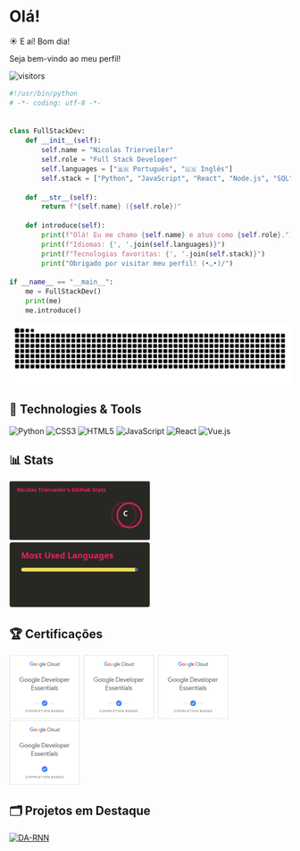 # Olá!

<!-- saudacao -->
☀️ E aí! Bom dia!
<!-- /saudacao -->

Seja bem-vindo ao meu perfil!

![visitors](https://visitor-badge.laobi.icu/badge?page_id=nictrierveiler.nictrierveiler)


```python
#!/usr/bin/python
# -*- coding: utf-8 -*-


class FullStackDev:
    def __init__(self):
        self.name = "Nicolas Trierveiler"
        self.role = "Full Stack Developer"
        self.languages = ["🇧🇷 Português", "🇺🇸 Inglês"]
        self.stack = ["Python", "JavaScript", "React", "Node.js", "SQL", "HTML/CSS"]

    def __str__(self):
        return f"{self.name} ({self.role})"

    def introduce(self):
        print(f"Olá! Eu me chamo {self.name} e atuo como {self.role}.")
        print(f"Idiomas: {', '.join(self.languages)}")
        print(f"Tecnologias favoritas: {', '.join(self.stack)}")
        print("Obrigado por visitar meu perfil! (•◡•)/")

if __name__ == "__main__":
    me = FullStackDev()
    print(me)
    me.introduce()

```

<img src='./assets/github-user-contribution.svg' alt='snake game' />


## 🔧 Technologies & Tools

![Python](https://img.shields.io/badge/Python-2f2f2f?style=flat&logo=python&logoColor=white)
![CSS3](https://img.shields.io/badge/CSS3-2f2f2f?style=flat&logo=css3&logoColor=white)
![HTML5](https://img.shields.io/badge/HTML5-2f2f2f?style=flat&logo=html5&logoColor=white)
![JavaScript](https://img.shields.io/badge/JavaScript-2f2f2f?style=flat&logo=javascript&logoColor=white)
![React](https://img.shields.io/badge/React-2f2f2f?style=flat&logo=react&logoColor=white)
![Vue.js](https://img.shields.io/badge/Vue.js-2f2f2f?style=flat&logo=vue.js&logoColor=white)


## 📊 Stats

<p align="left">
  <img src="./assets/api.svg" width="50%" /><br>
  <img src="./assets/download (1).svg" width="50%" />
</p>


## 🏆 Certificações

<p align="left">
  <img src="./assets/V0I18jLPjGRqhwrDNn+I4YCq5rPoGX4lvg5DjqgwcJ0=.png" width="25%" style="margin-right: 3px;" />
  <img src="./assets/V0I18jLPjGRqhwrDNn+I4YCq5rPoGX4lvg5DjqgwcJ0=.png" width="25%" style="margin-right: 3px;" />
  <img src="./assets/V0I18jLPjGRqhwrDNn+I4YCq5rPoGX4lvg5DjqgwcJ0=.png" width="25%" style="margin-right: 3px;" />
  <img src="./assets/V0I18jLPjGRqhwrDNn+I4YCq5rPoGX4lvg5DjqgwcJ0=.png" width="25%" style="margin-right: 3px;" />
</p>

## 🗂️ Projetos em Destaque


<a href="https://github.com/nictrierveiler/React-Ecommerce">
  <img align="center" src="https://github-readme-stats.vercel.app/api/pin/?username=nictrierveiler&repo=React-Ecommerce&show_icons=true&line_height=27&title_color=6aa6f8&text_color=8a919a&icon_color=6aa6f8&bg_color=22272e" alt="DA-RNN" />
</a>
